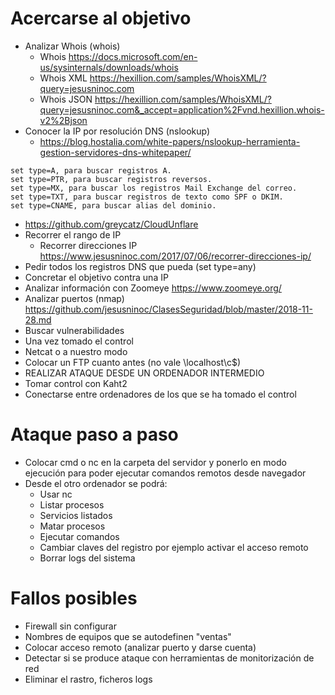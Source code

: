 # Acercarse al objetivo

- Analizar Whois (whois)
  - Whois https://docs.microsoft.com/en-us/sysinternals/downloads/whois
  - Whois XML https://hexillion.com/samples/WhoisXML/?query=jesusninoc.com
  - Whois JSON https://hexillion.com/samples/WhoisXML/?query=jesusninoc.com&_accept=application%2Fvnd.hexillion.whois-v2%2Bjson
- Conocer la IP por resolución DNS (nslookup)
  - https://blog.hostalia.com/white-papers/nslookup-herramienta-gestion-servidores-dns-whitepaper/
```
set type=A, para buscar registros A.
set type=PTR, para buscar registros reversos.
set type=MX, para buscar los registros Mail Exchange del correo.
set type=TXT, para buscar registros de texto como SPF o DKIM.
set type=CNAME, para buscar alias del dominio.
```
  - https://github.com/greycatz/CloudUnflare
- Recorrer el rango de IP
  - Recorrer direcciones IP https://www.jesusninoc.com/2017/07/06/recorrer-direcciones-ip/
- Pedir todos los registros DNS que pueda (set type=any)
- Concretar el objetivo contra una IP
- Analizar información con Zoomeye https://www.zoomeye.org/
- Analizar puertos (nmap) https://github.com/jesusninoc/ClasesSeguridad/blob/master/2018-11-28.md
- Buscar vulnerabilidades
- Una vez tomado el control
- Netcat o a nuestro modo
- Colocar un FTP cuanto antes (no vale \\localhost\c$)
- REALIZAR ATAQUE DESDE UN ORDENADOR INTERMEDIO
- Tomar control con Kaht2
- Conectarse entre ordenadores de los que se ha tomado el control

# Ataque paso a paso

- Colocar cmd o nc en la carpeta del servidor y ponerlo en modo ejecución para poder ejecutar comandos remotos desde navegador
- Desde el otro ordenador se podrá:
  - Usar nc
  - Listar procesos
  - Servicios listados
  - Matar procesos
  - Ejecutar comandos
  - Cambiar claves del registro por ejemplo activar el acceso remoto
  - Borrar logs del sistema

# Fallos posibles

- Firewall sin configurar
- Nombres de equipos que se autodefinen "ventas"
- Colocar acceso remoto (analizar puerto y darse cuenta)
- Detectar si se produce ataque con herramientas de monitorización de red
- Eliminar el rastro, ficheros logs
